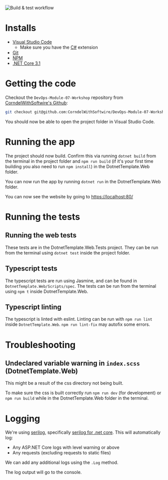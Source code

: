 ![Build & test workflow](https://github.com/actions/hello-world/workflows/Continuous%20Integration/badge.svg)

# Installs

- [Visual Studio Code](https://code.visualstudio.com/download)
    - Make sure you have the [C#](https://marketplace.visualstudio.com/items?itemName=ms-dotnettools.csharp) extension
- [Git](https://git-scm.com/)
- [NPM](https://www.npmjs.com/get-npm)
- [.NET Core 3.1](https://dotnet.microsoft.com/download)

# Getting the code

Checkout the `DevOps-Module-07-Workshop` repository from [CorndelWithSoftwire's Github](https://github.com/CorndelWithSoftwire/DevOps-Module-07-Workshop):

```bash
git checkout git@github.com:CorndelWithSoftwire/DevOps-Module-07-Workshop.git
```

You should now be able to open the project folder in Visual Studio Code.

# Running the app

The project should now build. Confirm this via running `dotnet build` from the terminal in the project folder and `npm run build` (if it's your first time building you also need to run `npm install`) in the DotnetTemplate.Web folder.

You can now run the app by running `dotnet run` in the DotnetTemplate.Web folder.

You can now see the website by going to [https://localhost:80/](https://localhost:80/)

# Running the tests

## Running the web tests
These tests are in the DotnetTemplate.Web.Tests project. They can be run from the terminal using `dotnet test` inside the project folder.

## Typescript tests
The typescript tests are run using Jasmine, and can be found in `DotnetTemplate.Web/Scripts/spec`. The tests can be run from the terminal using `npm t` inside DotnetTemplate.Web.

## Typescript linting
The typescript is linted with eslint. Linting can be run with `npm run lint` inside `DotnetTemplate.Web`. `npm run lint-fix` may autofix some errors.

# Troubleshooting

## Undeclared variable warning in `index.scss` (DotnetTemplate.Web)

This might be a result of the css directory not being built.

To make sure the css is built correctly run `npm run dev` (for development) or `npm run build` while in the DotnetTemplate.Web folder in the terminal.

# Logging
We're using [serilog](https://serilog.net/), specifically [serilog for .net core](https://nblumhardt.com/2019/10/serilog-in-aspnetcore-3/). This will automatically log:
* Any ASP.NET Core logs with level warning or above
* Any requests (excluding requests to static files)

We can add any additional logs using the `.Log` method.

The log output will go to the console.
